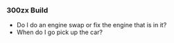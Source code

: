 ### 300zx Build ###

* Do I do an engine swap or fix the engine that is in it? 
* When do I go pick up the car?
